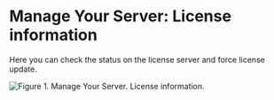 # Manage Your Server: License information

Here you can check the status on the license server and force license update.

![Figure 1. Manage Your Server. License information.](images/license_information.png)

